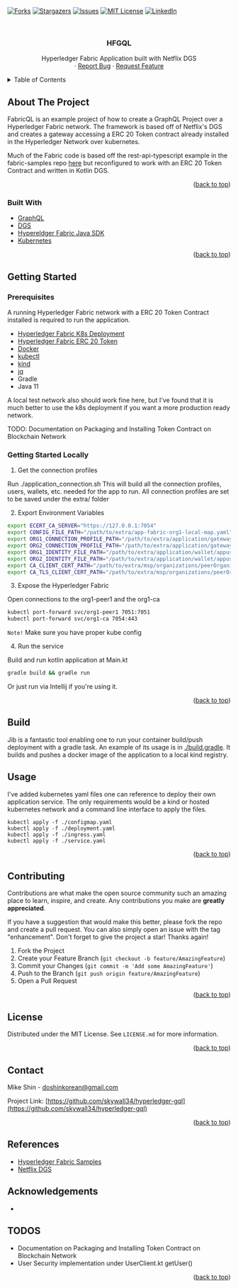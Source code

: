 <div id="top"></div>
<!--
*** Thanks for checking out the Best-README-Template. If you have a suggestion
*** that would make this better, please fork the repo and create a pull request
*** or simply open an issue with the tag "enhancement".
*** Don't forget to give the project a star!
*** Thanks again! Now go create something AMAZING! :D
-->

<!-- PROJECT SHIELDS -->
<!--
*** I'm using markdown "reference style" links for readability.
*** Reference links are enclosed in brackets [ ] instead of parentheses ( ).
*** See the bottom of this document for the declaration of the reference variables
*** for contributors-url, forks-url, etc. This is an optional, concise syntax you may use.
*** https://www.markdownguide.org/basic-syntax/#reference-style-links
-->
[![Forks][forks-shield]][forks-url]
[![Stargazers][stars-shield]][stars-url]
[![Issues][issues-shield]][issues-url]
[![MIT License][license-shield]][license-url]
[![LinkedIn][linkedin-shield]][linkedin-url]

<!-- PROJECT LOGO -->
<br />
<div align="center">

<h3 align="center">HFGQL</h3>

  <p align="center">
    Hyperledger Fabric Application built with Netflix DGS
    <br />
    ·
    <a href="https://github.com/skywall34/hyperledger-gql/issues">Report Bug</a>
    ·
    <a href="https://github.com/skywall34/hyperledger-gql/issues">Request Feature</a>
  </p>
</div>

<!-- TABLE OF CONTENTS -->
<details>
  <summary>Table of Contents</summary>
  <ol>
    <li>
      <a href="#about-the-project">About The Project</a>
      <ul>
        <li><a href="#built-with">Built With</a></li>
      </ul>
    </li>
    <li>
      <a href="#getting-started">Getting Started</a>
      <ul>
        <li><a href="#prerequisites">Prerequisites</a></li>
        <li><a href="#getting-started-locally">Getting Started Locally</a></li>
      </ul>
    </li>
    <li><a href="#build">Build</a></li>
    <li><a href="#usage">Usage</a></li>
    <li><a href="#contributing">Contributing</a></li>
    <li><a href="#license">License</a></li>
    <li><a href="#contact">Contact</a></li>
    <li><a href="#references">References</a></li>
    <li><a href="#acknowledgments">Acknowledgments</a></li>
  </ol>
</details>

<!-- ABOUT THE PROJECT -->
## About The Project

FabricQL is an example project of how to create a GraphQL Project over a Hyperledger Fabric network. The framework is based off of Netflix's DGS and creates a gateway accessing a ERC 20 Token contract already installed in the Hyperledger Network over kubernetes.

Much of the Fabric code is based off the rest-api-typescript example in the fabric-samples repo [here](https://github.com/hyperledger/fabric-samples/tree/main/asset-transfer-basic/rest-api-typescript) but reconfigured to work with an ERC 20 Token Contract and written in Kotlin DGS.

<p align="right">(<a href="#top">back to top</a>)</p>

### Built With

* [GraphQL](https://graphql.org/)
* [DGS](https://netflix.github.io/dgs//)
* [Hypereldger Fabric Java SDK](https://github.com/hyperledger/fabric-sdk-java)
* [Kubernetes](https://kubernetes.io/)

<p align="right">(<a href="#top">back to top</a>)</p>

## Getting Started

### Prerequisites

A running Hyperledger Fabric network with a ERC 20 Token Contract installed is required to run the application.

* [Hyperledger Fabric K8s Deployment](https://github.com/hyperledger/fabric-samples/tree/main/test-network-k8s)
* [Hyperledger Fabric ERC 20 Token](https://github.com/hyperledger/fabric-samples/tree/main/token-erc-20)
* [Docker](https://www.docker.com)
* [kubectl](https://kubernetes.io/docs/tasks/tools/)
* [kind](https://kind.sigs.k8s.io/docs/user/quick-start/#installation)
* [jq](https://stedolan.github.io/jq/)
* Gradle
* Java 11

A local test network also should work fine here, but I've found that it is much better to use the k8s deployment if you want a more production ready network.

TODO: Documentation on Packaging and Installing Token Contract on Blockchain Network

<!-- GETTING STARTED -->
### Getting Started Locally

1. Get the connection profiles

Run ./application_connection.sh This will build all the connection profiles, users, wallets, etc. needed for the app
to run. All connection profiles are set to be saved under the extra/ folder

2. Export Environment Variables

```bash
export ECERT_CA_SERVER="https://127.0.0.1:7054"
export CONFIG_FILE_PATH="/path/to/extra/app-fabric-org1-local-map.yaml"
export ORG1_CONNECTION_PROFILE_PATH="/path/to/extra/application/gateways/org1_ccp.json"
export ORG2_CONNECTION_PROFILE_PATH="/path/to/extra/application/gateways/org2_ccp.json"
export ORG1_IDENTITY_FILE_PATH="/path/to/extra/application/wallet/appuser_org1.id"
export ORG2_IDENTITY_FILE_PATH="/path/to/extra/application/wallet/appuser_org2.id"
export CA_CLIENT_CERT_PATH="/path/to/extra/msp/organizations/peerOrganizations/org1.example.com/msp/cacerts/org1-ecert-ca.pem"
export CA_TLS_CLIENT_CERT_PATH="/path/to/extra/msp/organizations/peerOrganizations/org1.example.com/msp/tlscacerts/org1-tls-ca.pem"
```

3. Expose the Hyperledger Fabric

Open connections to the org1-peer1 and the org1-ca

```sh
kubectl port-forward svc/org1-peer1 7051:7051
kubectl port-forward svc/org1-ca 7054:443
```

`Note!` Make sure you have proper kube config

4. Run the service

Build and run kotlin application at Main.kt

```sh
gradle build && gradle run
```

Or just run via Intellij if you're using it.

<p align="right">(<a href="#top">back to top</a>)</p>

<!-- Build Docs -->
## Build

Jib is a fantastic tool enabling one to run your container build/push deployment with a gradle task. An example of its usage is in [./build.gradle](https://github.com/skywall34/hyperledger-gql/blob/main/build.gradle). It builds and pushes a docker image of the application to a local kind registry.

<!-- USAGE EXAMPLES -->
## Usage

I've added kubernetes yaml files one can reference to deploy their own application service. The only requirements would be a kind or hosted kubernetes network and a command line interface to apply the files.

```
kubectl apply -f ./configmap.yaml
kubectl apply -f ./deployment.yaml
kubectl apply -f ./ingress.yaml
kubectl apply -f ./service.yaml
```

<p align="right">(<a href="#top">back to top</a>)</p>

<!-- CONTRIBUTING -->
## Contributing

Contributions are what make the open source community such an amazing place to learn, inspire, and create. Any contributions you make are **greatly appreciated**.

If you have a suggestion that would make this better, please fork the repo and create a pull request. You can also simply open an issue with the tag "enhancement".
Don't forget to give the project a star! Thanks again!

1. Fork the Project
2. Create your Feature Branch (`git checkout -b feature/AmazingFeature`)
3. Commit your Changes (`git commit -m 'Add some AmazingFeature'`)
4. Push to the Branch (`git push origin feature/AmazingFeature`)
5. Open a Pull Request

<p align="right">(<a href="#top">back to top</a>)</p>

<!-- LICENSE -->
## License

Distributed under the MIT License. See `LICENSE.md` for more information.

<p align="right">(<a href="#top">back to top</a>)</p>

<!-- CONTACT -->
## Contact

Mike Shin - doshinkorean@gmail.com

Project Link: [https://github.com/skywall34/hyperledger-gql](https://github.com/skywall34/hyperledger-gql)

<p align="right">(<a href="#top">back to top</a>)</p>

<!-- ACKNOWLEDGMENTS -->
## References

* [Hyperledger Fabric Samples](https://github.com/hyperledger/fabric-samples)
* [Netflix DGS](https://netflix.github.io/dgs/)

<!-- ACKNOWLEDGMENTS -->
## Acknowledgements

* []()

## TODOS

* Documentation on Packaging and Installing Token Contract on Blockchain Network
* User Security implementation under UserClient.kt getUser()

<p align="right">(<a href="#top">back to top</a>)</p>

<!-- MARKDOWN LINKS & IMAGES -->
<!-- https://www.markdownguide.org/basic-syntax/#reference-style-links -->
[contributors-shield]: https://img.shields.io/github/contributors/github_username/repo_name.svg?style=for-the-badge
[contributors-url]: https://github.com/skywall34/hyperledger-gql/graphs/contributors
[forks-shield]: https://img.shields.io/github/forks/github_username/repo_name.svg?style=for-the-badge
[forks-url]: https://github.com/skywall34/hyperledger-gql/network/members
[stars-shield]: https://img.shields.io/github/stars/github_username/repo_name.svg?style=for-the-badge
[stars-url]: https://github.com/skywall34/hyperledger-gql/stargazers
[issues-shield]: https://img.shields.io/github/issues/github_username/repo_name.svg?style=for-the-badge
[issues-url]: https://github.com/skywall34/hyperledger-gql/issues
[license-shield]: https://img.shields.io/github/license/github_username/repo_name.svg?style=for-the-badge
[license-url]: https://github.com/skywall34/hyperledger-gql/blob/main/LICENSE.md
[linkedin-shield]: https://img.shields.io/badge/-LinkedIn-black.svg?style=for-the-badge&logo=linkedin&colorB=555
[linkedin-url]: https://www.linkedin.com/in/shindohyun/

